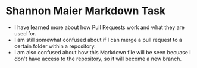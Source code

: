 # **Shannon Maier Markdown Task** 

- I have learned more about how Pull Requests work and what they are used for.
- I am still somewhat confused about if I can merge a pull request to a certain folder within a repository.
- I am also confused about how this Markdown file will be seen becuase I don't have access to the repository, so it will become a new branch.
